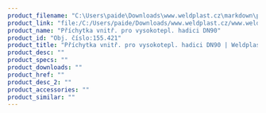 ```yaml
---
product_filename: "C:\Users\paide\Downloads\www.weldplast.cz\markdown\prichytka-vnitr-pro-vysokotepl-hadici-dn90.md"
product_link: "file:/C:/Users/paide/Downloads/www.weldplast.cz/www.weldplast.cz/prichytka-vnitr-pro-vysokotepl-hadici-dn90"
product_name: "Příchytka vnitř. pro vysokotepl. hadici DN90"
product_id: "Obj. číslo:155.421"
product_title: "Příchytka vnitř. pro vysokotepl. hadici DN90 | Weldplast"
product_desc: ""
product_specs: ""
product_downloads: ""
product_href: ""
product_desc_2: ""
product_accessories: ""
product_similar: ""
---
```

